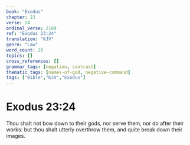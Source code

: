 ```yaml
---
book: "Exodus"
chapter: 23
verse: 24
ordinal_verse: 2169
ref: "Exodus 23:24"
translation: "KJV"
genre: "Law"
word_count: 28
topics: []
cross_references: []
grammar_tags: [negation, contrast]
thematic_tags: [names-of-god, negative-command]
tags: ["Bible","KJV","Exodus"]
---
```


# Exodus 23:24

Thou shalt not bow down to their gods, nor serve them, nor do after their works: but thou shalt utterly overthrow them, and quite break down their images.

